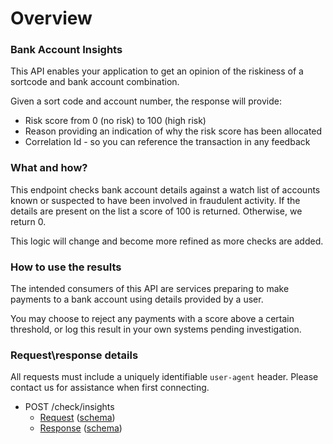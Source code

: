 # Overview

### Bank Account Insights

This API enables your application to get an opinion of the riskiness of a sortcode and bank account combination.

Given a sort code and account number, the response will provide:

* Risk score from 0 (no risk) to 100 (high risk)
* Reason providing an indication of why the risk score has been allocated
* Correlation Id - so you can reference the transaction in any feedback

### What and how?
This endpoint checks bank account details against a watch list of accounts known or suspected to have been involved in fraudulent activity. If the details are present on the list a score of 100 is returned. Otherwise, we return 0.

This logic will change and become more refined as more checks are added.

### How to use the results
The intended consumers of this API are services preparing to make payments to a bank account using details provided by a user. 

You may choose to reject any payments with a score above a certain threshold, or log this result in your own systems pending investigation.

### Request\response details

All requests must include a uniquely identifiable `user-agent` header. Please contact us for assistance when first connecting.  

* POST /check/insights
    * [Request](example-check-post-request.json) ([schema](check-post-request.json))
    * [Response](example-check-response.json) ([schema](check-response.json))

